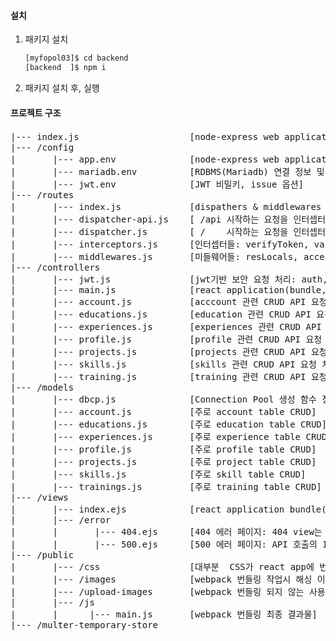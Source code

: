 #### 설치
1.  패키지 설치
    ```sh
    [myfopol03]$ cd backend
    [backend  ]$ npm i
    ```

2.  패키지 설치 후, 실행

#### 프로젝트 구조
<pre>
|--- index.js                     [node-express web application 설정 및 그 web application이 실행될 서버 생성 및 실행]
|--- /config
|       |--- app.env              [node-express web application 설정 프로퍼티: 서버 서비스 포트, 정적 웹 자원 위치, 등,,,] 
|       |--- mariadb.env          [RDBMS(Mariadb) 연결 정보 및 Connection Pool 설정 프로퍼티] 
|       |--- jwt.env              [JWT 비밀키, issue 옵션]
|--- /routes
|       |--- index.js             [dispathers & middlewares 설정: *설정순서중요]
|       |--- dispatcher-api.js    [ /api 시작하는 요청을 인터셉터들과 컨트롤러 함수들에 체인]
|       |--- dispatcher.js        [ /    시작하는 요청을 인터셉터들과 컨트롤러 함수들에 체인]
|       |--- interceptors.js      [인터셉터들: verifyToken, validAccount, delayForTest]
|       |--- middlewares.js       [미들웨어들: resLocals, acceptOnlyJsonRequest, jsonResult, error404, error500]
|--- /controllers
|       |--- jwt.js               [jwt기반 보안 요청 처리: auth, signout, refreshToken]
|       |--- main.js              [react application(bundle, main.js) landing]            
|       |--- account.js           [acccount 관련 CRUD API 요청 처리] 
|       |--- educations.js        [education 관련 CRUD API 요청 처리]
|       |--- experiences.js       [experiences 관련 CRUD API 요청 처리]
|       |--- profile.js           [profile 관련 CRUD API 요청 처리]
|       |--- projects.js          [projects 관련 CRUD API 요청 처리]
|       |--- skills.js            [skills 관련 CRUD API 요청 처리]
|       |--- training.js          [training 관련 CRUD API 요청 처리]
|--- /models
|       |--- dbcp.js              [Connection Pool 생성 함수 정의 및 익스포트]
|       |--- account.js           [주로 account table CRUD] 
|       |--- educations.js        [주로 education table CRUD]
|       |--- experiences.js       [주로 experience table CRUD]
|       |--- profile.js           [주로 profile table CRUD]
|       |--- projects.js          [주로 project table CRUD]
|       |--- skills.js            [주로 skill table CRUD] 
|       |--- trainings.js         [주로 training table CRUD]
|--- /views
|       |--- index.ejs            [react application bundle(main.js) 랜딩 view, * 404 에러 view 역할하는 것을 이해할 필요 있음]
|       |--- /error               
|       |       |--- 404.ejs      [404 에러 페이지: 404 view는 index.ejs이기 때문에 거의 필요 없음]
|       |       |--- 500.ejs      [500 에러 페이지: API 호출의 Internal Error 외의 Internal Error 발생 시 view]   
|--- /public
|       |--- /css                 [대부분  CSS가 react app에 번들 되기 때문에 필요 없으나 landing 페이지나 전역 스타일링 정도 필요]
|       |--- /images              [webpack 번들링 작업시 해싱 이미지 위치 번들링 되지 않는 이미지 URL(예: 디폴트 프로필 이미지)]
|       |--- /upload-images       [webpack 번들링 되지 않는 사용자 업로드 이미지]
|       |--- /js
|       |      |--- main.js       [webpack 번들링 최종 결과물]                  
|--- /multer-temporary-store 
</pre>

